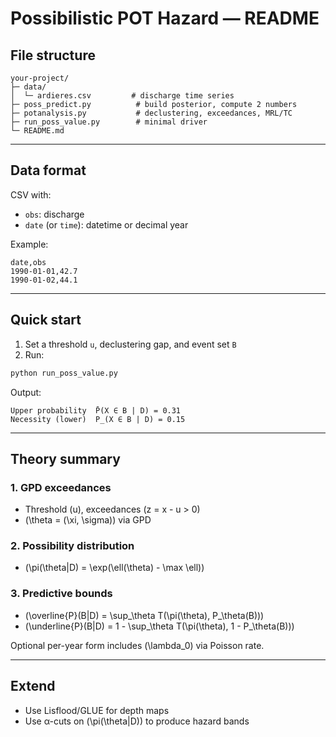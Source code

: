 
# Possibilistic POT Hazard — README

## File structure

```
your-project/
├─ data/
│  └─ ardieres.csv         # discharge time series
├─ poss_predict.py          # build posterior, compute 2 numbers
├─ potanalysis.py           # declustering, exceedances, MRL/TC
├─ run_poss_value.py        # minimal driver
└─ README.md
```

---

## Data format

CSV with:
- `obs`: discharge
- `date` (or `time`): datetime or decimal year

Example:
```csv
date,obs
1990-01-01,42.7
1990-01-02,44.1
```

---

## Quick start

1. Set a threshold `u`, declustering gap, and event set `B`
2. Run:

```bash
python run_poss_value.py
```

Output:
```
Upper probability  P̄(X ∈ B | D) = 0.31
Necessity (lower)  P_(X ∈ B | D) = 0.15
```

---

## Theory summary

### 1. GPD exceedances

- Threshold \(u\), exceedances \(z = x - u > 0\)
- \(\theta = (\xi, \sigma)\) via GPD

### 2. Possibility distribution

- \(\pi(\theta|D) = \exp(\ell(\theta) - \max \ell)\)

### 3. Predictive bounds

- \(\overline{P}(B|D) = \sup_\theta T(\pi(\theta), P_\theta(B))\)
- \(\underline{P}(B|D) = 1 - \sup_\theta T(\pi(\theta), 1 - P_\theta(B))\)

Optional per-year form includes \(\lambda_0\) via Poisson rate.

---

## Extend

- Use Lisflood/GLUE for depth maps
- Use α-cuts on \(\pi(\theta|D)\) to produce hazard bands
